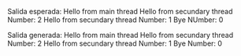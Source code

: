 

Salida esperada:
Hello from main thread
Hello from secundary thread
Number: 2
Hello from secundary thread
Number: 1
Bye
NUmber: 0

Salida generada:
Hello from main thread
Hello from secundary thread
Number: 2
Hello from secundary thread
Number: 1
Bye
Number: 0

